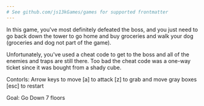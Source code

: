 ```yaml
---
# See github.com/js13kGames/games for supported frontmatter
---
```

In this game, you've most definitely defeated the boss, and you just need to go back down the tower to go home and buy groceries and walk your dog (groceries and dog not part of the game).

Unfortunately, you've used a cheat code to get to the boss and all of the enemies and traps are still there. Too bad the cheat code was a one-way ticket since it was bought from a shady cube.

Contorls:
Arrow keys to move
[a] to attack
[z] to grab and move gray boxes
[esc] to restart

Goal: Go Down 7 floors